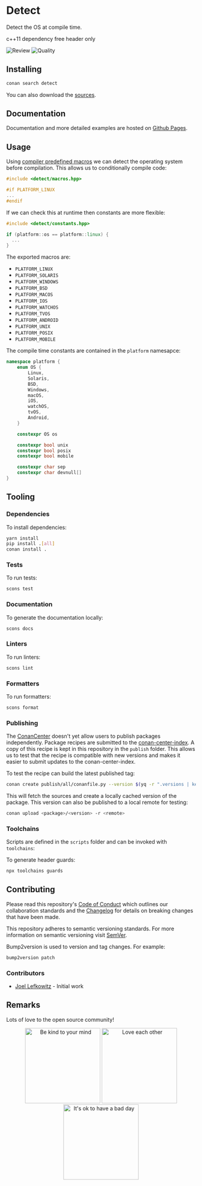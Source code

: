 # Detect

Detect the OS at compile time.

c++11
dependency free
header only

![Review](https://img.shields.io/github/actions/workflow/status/JoelLefkowitz/detect/review.yaml)
![Quality](https://img.shields.io/codacy/grade/fbc5f4145f4748ee81be186027b7e5b5)

## Installing

```bash
conan search detect
```

You can also download the [sources](https://download-directory.github.io?url=https://github.com/JoelLefkowitz/detect/tree/master/src).

## Documentation

Documentation and more detailed examples are hosted on [Github Pages](https://joellefkowitz.github.io/detect).

## Usage

Using [compiler predefined macros](http://web.archive.org/web/20191012035921/http://nadeausoftware.com/articles/2012/01/c_c_tip_how_use_compiler_predefined_macros_detect_operating_system) we can detect the operating system before compilation. This allows us to conditionally compile code:

```cpp
#include <detect/macros.hpp>

#if PLATFORM_LINUX
...
#endif
```

If we can check this at runtime then constants are more flexible:

```cpp
#include <detect/constants.hpp>

if (platform::os == platform::linux) {
  ...
}
```

The exported macros are:

- `PLATFORM_LINUX`
- `PLATFORM_SOLARIS`
- `PLATFORM_WINDOWS`
- `PLATFORM_BSD`
- `PLATFORM_MACOS`
- `PLATFORM_IOS`
- `PLATFORM_WATCHOS`
- `PLATFORM_TVOS`
- `PLATFORM_ANDROID`
- `PLATFORM_UNIX`
- `PLATFORM_POSIX`
- `PLATFORM_MOBILE`

The compile time constants are contained in the `platform` namesapce:

```cpp
namespace platform {
    enum OS {
        Linux,
        Solaris,
        BSD,
        Windows,
        macOS,
        iOS,
        watchOS,
        tvOS,
        Android,
    }

    constexpr OS os

    constexpr bool unix
    constexpr bool posix
    constexpr bool mobile

    constexpr char sep
    constexpr char devnull[]
}
```

## Tooling

### Dependencies

To install dependencies:

```bash
yarn install
pip install .[all]
conan install .
```

### Tests

To run tests:

```bash
scons test
```

### Documentation

To generate the documentation locally:

```bash
scons docs
```

### Linters

To run linters:

```bash
scons lint
```

### Formatters

To run formatters:

```bash
scons format
```

### Publishing

The [ConanCenter](https://conan.io/center) doesn't yet allow users to publish packages independently. Package recipes are submitted to the [conan-center-index](https://github.com/conan-io/conan-center-index). A copy of this recipe is kept in this repository in the `publish` folder. This allows us to test that the recipe is compatible with new versions and makes it easier to submit updates to the conan-center-index.

To test the recipe can build the latest published tag:

```bash
conan create publish/all/conanfile.py --version $(yq -r ".versions | keys | .[0]" publish/config.yml)
```

This will fetch the sources and create a locally cached version of the package. This version can also be published to a local remote for testing:

```bash
conan upload <package>/<version> -r <remote>
```

### Toolchains

Scripts are defined in the `scripts` folder and can be invoked with `toolchains`:

To generate header guards:

```bash
npx toolchains guards
```

## Contributing

Please read this repository's [Code of Conduct](CODE_OF_CONDUCT.md) which outlines our collaboration standards and the [Changelog](CHANGELOG.md) for details on breaking changes that have been made.

This repository adheres to semantic versioning standards. For more information on semantic versioning visit [SemVer](https://semver.org).

Bump2version is used to version and tag changes. For example:

```bash
bump2version patch
```

### Contributors

- [Joel Lefkowitz](https://github.com/joellefkowitz) - Initial work

## Remarks

Lots of love to the open source community!

<div align='center'>
    <img width=200 height=200 src='https://media.giphy.com/media/osAcIGTSyeovPq6Xph/giphy.gif' alt='Be kind to your mind' />
    <img width=200 height=200 src='https://media.giphy.com/media/KEAAbQ5clGWJwuJuZB/giphy.gif' alt='Love each other' />
    <img width=200 height=200 src='https://media.giphy.com/media/WRWykrFkxJA6JJuTvc/giphy.gif' alt="It's ok to have a bad day" />
</div>
